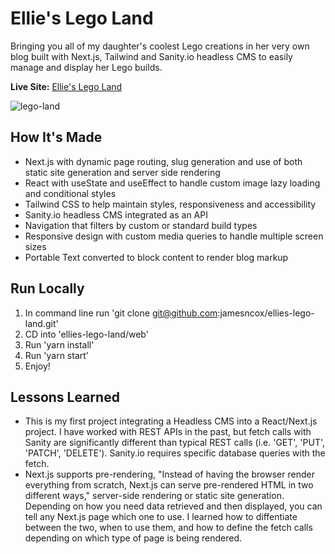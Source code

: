 # Ellie's Lego Land

Bringing you all of my daughter's coolest Lego creations in her very own blog built with Next.js, Tailwind and Sanity.io headless CMS to easily manage and display her Lego builds.

**Live Site:** [Ellie's Lego Land](https://ellies-lego-land.vercel.app/)

![lego-land](https://user-images.githubusercontent.com/47455758/113209489-beb09700-9238-11eb-8a54-d0d66b38bf9c.jpg)

## How It's Made

- Next.js with dynamic page routing, slug generation and use of both static site generation and server side rendering
- React with useState and useEffect to handle custom image lazy loading and conditional styles
- Tailwind CSS to help maintain styles, responsiveness and accessibility
- Sanity.io headless CMS integrated as an API
- Navigation that filters by custom or standard build types
- Responsive design with custom media queries to handle multiple screen sizes
- Portable Text converted to block content to render blog markup

## Run Locally

1. In command line run 'git clone git@github.com:jamesncox/ellies-lego-land.git'
2. CD into 'ellies-lego-land/web'
4. Run 'yarn install'
5. Run 'yarn start'
6. Enjoy!

## Lessons Learned

- This is my first project integrating a Headless CMS into a React/Next.js project. I have worked with REST APIs in the past, but fetch calls with Sanity are significantly different than typical REST calls (i.e. 'GET', 'PUT', 'PATCH', 'DELETE'). Sanity.io requires specific database queries with the fetch.
- Next.js supports pre-rendering, "Instead of having the browser render everything from scratch, Next.js can serve pre-rendered HTML in two different ways," server-side rendering or static site generation. Depending on how you need data retrieved and then displayed, you can tell any Next.js page which one to use. I learned how to diffentiate between the two, when to use them, and how to define the fetch calls depending on which type of page is being rendered.

